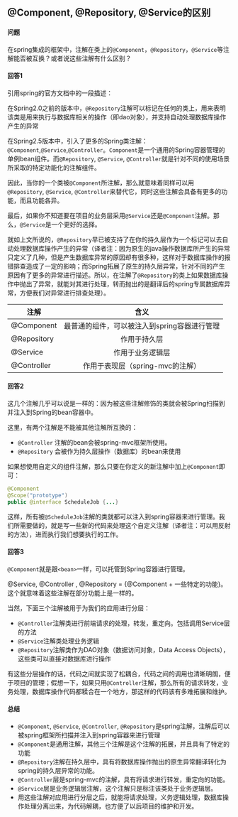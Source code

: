 ## @Component, @Repository, @Service的区别

#### 问题

在spring集成的框架中，注解在类上的`@Component`，`@Repository`，`@Service`等注解能否被互换？或者说这些注解有什么区别？

#### 回答1

引用spring的官方文档中的一段描述：

在Spring2.0之前的版本中，`@Repository`注解可以标记在任何的类上，用来表明该类是用来执行与数据库相关的操作（即dao对象），并支持自动处理数据库操作产生的异常

在Spring2.5版本中，引入了更多的Spring类注解：`@Component`,`@Service`,`@Controller`。`Component`是一个通用的Spring容器管理的单例bean组件。而`@Repository`, `@Service`, `@Controller`就是针对不同的使用场景所采取的特定功能化的注解组件。

因此，当你的一个类被`@Component`所注解，那么就意味着同样可以用`@Repository`, `@Service`, `@Controller`来替代它，同时这些注解会具备有更多的功能，而且功能各异。

最后，如果你不知道要在项目的业务层采用`@Service`还是`@Component`注解。那么，`@Service`是一个更好的选择。

就如上文所说的，`@Repository`早已被支持了在你的持久层作为一个标记可以去自动处理数据库操作产生的异常（译者注：因为原生的java操作数据库所产生的异常只定义了几种，但是产生数据库异常的原因却有很多种，这样对于数据库操作的报错排查造成了一定的影响；而Spring拓展了原生的持久层异常，针对不同的产生原因有了更多的异常进行描述。所以，在注解了`@Repository`的类上如果数据库操作中抛出了异常，就能对其进行处理，转而抛出的是翻译后的spring专属数据库异常，方便我们对异常进行排查处理）。

| 注解      | 含义           |
| ------------- |:-------------:|
| @Component | 最普通的组件，可以被注入到spring容器进行管理 |
| @Repository | 作用于持久层 | 
| @Service | 作用于业务逻辑层 |
| @Controller | 作用于表现层（spring-mvc的注解） |

#### 回答2

这几个注解几乎可以说是一样的：因为被这些注解修饰的类就会被Spring扫描到并注入到Spring的bean容器中。

这里，有两个注解是不能被其他注解所互换的：

* `@Controller` 注解的bean会被spring-mvc框架所使用。
* `@Repository` 会被作为持久层操作（数据库）的bean来使用

如果想使用自定义的组件注解，那么只要在你定义的新注解中加上`@Component`即可：

```java
@Component 
@Scope("prototype")
public @interface ScheduleJob {...}
```

这样，所有被`@ScheduleJob`注解的类就都可以注入到spring容器来进行管理。我们所需要做的，就是写一些新的代码来处理这个自定义注解（译者注：可以用反射的方法），进而执行我们想要执行的工作。

#### 回答3

`@Component`就是跟`<bean>`一样，可以托管到Spring容器进行管理。

@Service, @Controller , @Repository = {@Component + 一些特定的功能}。这个就意味着这些注解在部分功能上是一样的。

当然，下面三个注解被用于为我们的应用进行分层：

* `@Controller`注解类进行前端请求的处理，转发，重定向。包括调用Service层的方法
* `@Service`注解类处理业务逻辑
* `@Repository`注解类作为DAO对象（数据访问对象，Data Access Objects），这些类可以直接对数据库进行操作

有这些分层操作的话，代码之间就实现了松耦合，代码之间的调用也清晰明朗，便于项目的管理；假想一下，如果只用`@Controller`注解，那么所有的请求转发，业务处理，数据库操作代码都糅合在一个地方，那这样的代码该有多难拓展和维护。

#### 总结

* `@Component`, `@Service`, `@Controller`, `@Repository`是spring注解，注解后可以被spring框架所扫描并注入到spring容器来进行管理
* `@Component`是通用注解，其他三个注解是这个注解的拓展，并且具有了特定的功能
* `@Repository`注解在持久层中，具有将数据库操作抛出的原生异常翻译转化为spring的持久层异常的功能。
* `@Controller`层是spring-mvc的注解，具有将请求进行转发，重定向的功能。
* `@Service`层是业务逻辑层注解，这个注解只是标注该类处于业务逻辑层。
* 用这些注解对应用进行分层之后，就能将请求处理，义务逻辑处理，数据库操作处理分离出来，为代码解耦，也方便了以后项目的维护和开发。

####  